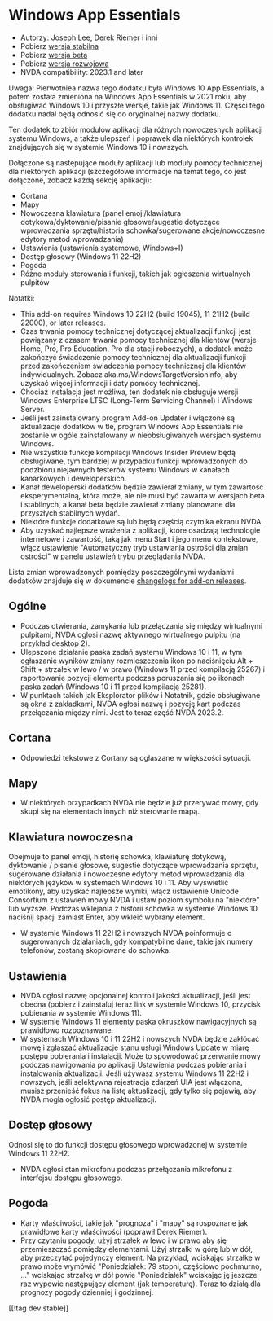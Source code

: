 # Windows App Essentials #

* Autorzy: Joseph Lee, Derek Riemer i inni
* Pobierz [wersja stabilna][1]
* Pobierz [wersja beta][2]
* Pobierz [wersja rozwojowa][3]
* NVDA compatibility: 2023.1 and later

Uwaga: Pierwotniea nazwa tego dodatku była Windows 10 App Essentials, a
potem została zmieniona na Windows App Essentials w 2021 roku, aby
obsługiwać Windows 10 i przyszłe wersje, takie jak Windows 11. Części tego
dodatku nadal będą odnosić się do oryginalnej nazwy dodatku.

Ten dodatek to zbiór modułów aplikacji dla różnych nowoczesnych aplikacji
systemu Windows, a także ulepszeń i poprawek dla niektórych kontrolek
znajdujących się w systemie Windows 10 i nowszych.

Dołączone są następujące moduły aplikacji lub moduły pomocy technicznej dla
niektórych aplikacji (szczegółowe informacje na temat tego, co jest
dołączone, zobacz każdą sekcję aplikacji):

* Cortana
* Mapy
* Nowoczesna klawiatura (panel emoji/klawiatura dotykowa/dyktowanie/pisanie
  głosowe/sugestie dotyczące wprowadzania sprzętu/historia
  schowka/sugerowane akcje/nowoczesne edytory metod wprowadzania)
* Ustawienia (ustawienia systemowe, Windows+I)
* Dostęp głosowy (Windows 11 22H2)
* Pogoda
* Różne moduły sterowania i funkcji, takich jak ogłoszenia wirtualnych
  pulpitów

Notatki:

* This add-on requires Windows 10 22H2 (build 19045), 11 21H2 (build 22000),
  or later releases.
* Czas trwania pomocy technicznej dotyczącej aktualizacji funkcji jest
  powiązany z czasem trwania pomocy technicznej dla klientów (wersje Home,
  Pro, Pro Education, Pro dla stacji roboczych), a dodatek może zakończyć
  świadczenie pomocy technicznej dla aktualizacji funkcji przed zakończeniem
  świadczenia pomocy technicznej dla klientów indywidualnych. Zobacz
  aka.ms/WindowsTargetVersioninfo, aby uzyskać więcej informacji i daty
  pomocy technicznej.
* Chociaż instalacja jest możliwa, ten dodatek nie obsługuje wersji Windows
  Enterprise LTSC (Long-Term Servicing Channel) i Windows Server.
* Jeśli jest zainstalowany program Add-on Updater i włączone są aktualizacje
  dodatków w tle, program Windows App Essentials nie zostanie w ogóle
  zainstalowany w nieobsługiwanych wersjach systemu Windows.
* Nie wszystkie funkcje kompilacji Windows Insider Preview będą obsługiwane,
  tym bardziej w przypadku funkcji wprowadzonych do podzbioru niejawnych
  testerów systemu Windows w kanałach kanarkowych i deweloperskich.
* Kanał deweloperski dodatków będzie zawierał zmiany, w tym zawartość
  eksperymentalną, która może, ale nie musi być zawarta w wersjach beta i
  stabilnych, a kanał beta będzie zawierał zmiany planowane dla przyszłych
  stabilnych wydań.
* Niektóre funkcje dodatkowe są lub będą częścią czytnika ekranu NVDA.
* Aby uzyskać najlepsze wrażenia z aplikacji, które osadzają technologie
  internetowe i zawartość, taką jak menu Start i jego menu kontekstowe,
  włącz ustawienie "Automatyczny tryb ustawiania ostrości dla zmian
  ostrości" w panelu ustawień trybu przeglądania NVDA.

Lista zmian wprowadzonych pomiędzy poszczególnymi wydaniami dodatków
znajduje się w dokumencie [changelogs for add-on releases][4].

## Ogólne

* Podczas otwierania, zamykania lub przełączania się między wirtualnymi
  pulpitami, NVDA ogłosi nazwę aktywnego wirtualnego pulpitu (na przykład
  desktop 2).
* Ulepszone działanie paska zadań systemu Windows 10 i 11, w tym ogłaszanie
  wyników zmiany rozmieszczenia ikon po naciśnięciu Alt + Shift + strzałek w
  lewo / w prawo (Windows 11 przed kompilacją 25267) i raportowanie pozycji
  elementu podczas poruszania się po ikonach paska zadań (Windows 10 i 11
  przed kompilacją 25281).
* W punktach takich jak Eksplorator plików i Notatnik, gdzie obsługiwane są
  okna z zakładkami, NVDA ogłosi nazwę i pozycję kart podczas przełączania
  między nimi. Jest to teraz część NVDA 2023.2.

## Cortana

* Odpowiedzi tekstowe z Cortany są ogłaszane w większości sytuacji.

## Mapy

* W niektórych przypadkach NVDA nie będzie już przerywać mowy, gdy skupi się
  na elementach innych niż sterowanie mapą.

## Klawiatura nowoczesna

Obejmuje to panel emoji, historię schowka, klawiaturę dotykową, dyktowanie /
pisanie głosowe, sugestie dotyczące wprowadzania sprzętu, sugerowane
działania i nowoczesne edytory metod wprowadzania dla niektórych języków w
systemach Windows 10 i 11. Aby wyświetlić emotikony, aby uzyskać najlepsze
wyniki, włącz ustawienie Unicode Consortium z ustawień mowy NVDA i ustaw
poziom symbolu na "niektóre" lub wyższe. Podczas wklejania z historii
schowka w systemie Windows 10 naciśnij spacji zamiast Enter, aby wkleić
wybrany element.

* W systemie Windows 11 22H2 i nowszych NVDA poinformuje o sugerowanych
  działaniach, gdy kompatybilne dane, takie jak numery telefonów, zostaną
  skopiowane do schowka.

## Ustawienia

* NVDA ogłosi nazwę opcjonalnej kontroli jakości aktualizacji, jeśli jest
  obecna (pobierz i zainstaluj teraz link w systemie Windows 10, przycisk
  pobierania w systemie Windows 11).
* W systemie Windows 11 elementy paska okruszków nawigacyjnych są prawidłowo
  rozpoznawane.
* W systemach Windows 10 i 11 22H2 i nowszych NVDA będzie zakłócać mowę i
  zgłaszać aktualizacje stanu usługi Windows Update w miarę postępu
  pobierania i instalacji. Może to spowodować przerwanie mowy podczas
  nawigowania po aplikacji Ustawienia podczas pobierania i instalowania
  aktualizacji. Jeśli używasz systemu Windows 11 22H2 i nowszych, jeśli
  selektywna rejestracja zdarzeń UIA jest włączona, musisz przenieść fokus
  na listę aktualizacji, gdy tylko się pojawią, aby NVDA mogła ogłosić
  postęp aktualizacji.

## Dostęp głosowy

Odnosi się to do funkcji dostępu głosowego wprowadzonej w systemie Windows
11 22H2.

* NVDA ogłosi stan mikrofonu podczas przełączania mikrofonu z interfejsu
  dostępu głosowego.

## Pogoda

* Karty właściwości, takie jak "prognoza" i "mapy" są rospoznane jak
  prawidłowe karty właściwości (poprawił Derek Riemer).
* Przy czytaniu pogody, użyj strzałek w lewo i w prawo aby się przemieszczać
  pomiędzy elementami. Użyj strzałki w górę lub w dół, aby przeczytać
  pojedynczy element. Na przykład, wciskając strzałke w prawo może wymówić
  "Poniedziałek: 79 stopni, częściowo pochmurno, ..." wciskając strzałkę w
  dół powie "Poniedziałek" wciskając ję jeszcze raz wypowie następujący
  element (jak temperaturę). Teraz to działą dla prognozy pogody dzienniej i
  godzinnej.

[[!tag dev stable]]

[1]: https://www.nvaccess.org/addonStore/legacy?file=wintenApps

[2]: https://www.nvaccess.org/addonStore/legacy?file=wintenApps-beta

[3]: https://www.nvaccess.org/addonStore/legacy?file=wintenApps-dev

[4]: https://github.com/josephsl/wintenapps/wiki/w10changelog
